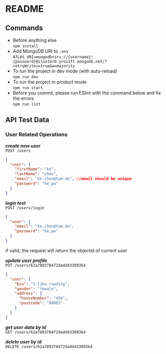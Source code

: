 # README

## Commands
- Before anything else   
  ```npm install```
- Add MongoDB URI to `.env`  
  ```ATLAS_URI=mongodb+srv://{username}:{password}@cluster0.yros1ft.mongodb.net/?retryWrites=true&w=majority```  
- To run the project in dev mode (with auto-reload)   
  ```npm run dev```
- To run the project in product mode  
  ```npm run start```
- Before you commit, please run ESlint with the command below and fix the errors    
  ```npm run lint```   

## API Test Data  
### User Related Operations
**_create new user_**  
`POST /users`
```JSON
{
  "user": {
    "firstName": "ke",
    "lastName": "chen",
    "email": "ke.chen@tum.de", //email should be unique
    "password": "ke_pw"
  }
}
```

**_login test_**     
`POST /users/login`
```Json
{
  "user": {
    "email": "ke.chen@tum.de",
    "password": "ke_pw"
  }
}
```
if valid, the request will return the objectid of current user   


**_update user profile_**   
`PUT /users/62a789378472dadd433093b4`
```JSON
{
  "user": {
    "bio": "I like reading",
    "gender": "female",
    "address": {
      "houseNumber": "456",
      "postcode": "80803"
    }
  }
}
```

**_get user data by id_**   
`GET /users/62a789378472dadd433093b4`

**_delete user by id_**  
`DELETE /users/62a789378472dadd433093b4`


